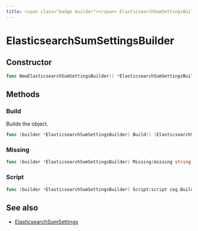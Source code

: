 ```yaml
---
title: <span class="badge builder"></span> ElasticsearchSumSettingsBuilder
---
```

# <span class="badge builder"></span> ElasticsearchSumSettingsBuilder

## Constructor

```go
func NewElasticsearchSumSettingsBuilder() *ElasticsearchSumSettingsBuilder
```
## Methods

### <span class="badge object-method"></span> Build

Builds the object.

```go
func (builder *ElasticsearchSumSettingsBuilder) Build() (ElasticsearchSumSettings, error)
```

### <span class="badge object-method"></span> Missing

```go
func (builder *ElasticsearchSumSettingsBuilder) Missing(missing string) *ElasticsearchSumSettingsBuilder
```

### <span class="badge object-method"></span> Script

```go
func (builder *ElasticsearchSumSettingsBuilder) Script(script cog.Builder[elasticsearch.InlineScript]) *ElasticsearchSumSettingsBuilder
```

## See also

 * <span class="badge object-type-struct"></span> [ElasticsearchSumSettings](./object-ElasticsearchSumSettings.md)
